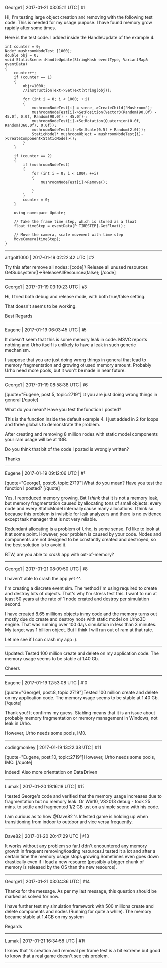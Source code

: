 George1 | 2017-01-21 03:05:11 UTC | #1

Hi,
I'm testing large object creation and removing with the following test code. This is needed for my usage purpose. I have found memory grow rapidly after some times.

Here is the test code. I added inside the HandleUpdate of the example 4.


    int counter = 0;
    Node* mushroomNodeTest [1000];
    double obj = 0;
    void StaticScene::HandleUpdate(StringHash eventType, VariantMap& eventData)
    {
    	counter++;
    	if (counter == 1)
    	{
    		obj+=1000;
    		//instructionText->SetText(String(obj));
    		
    		for (int i = 0; i < 1000; ++i)
    		{
    			mushroomNodeTest[i] = scene_->CreateChild("Mushroom");
    			mushroomNodeTest[i]->SetPosition(Vector3(Random(90.0f) - 45.0f, 0.0f, Random(90.0f) - 45.0f));
    			mushroomNodeTest[i]->SetRotation(Quaternion(0.0f, Random(360.0f), 0.0f));
    			mushroomNodeTest[i]->SetScale(0.5f + Random(2.0f));
    			StaticModel* mushroomObject = mushroomNodeTest[i]->CreateComponent<StaticModel>();
    		}
    	}

    	if (counter == 2)
    	{
    		if (mushroomNodeTest)
    		{
    			for (int i = 0; i < 1000; ++i)
    			{
    				mushroomNodeTest[i]->Remove();
    				
    			}
    		}
    		counter = 0;
    	}

        using namespace Update;

        // Take the frame time step, which is stored as a float
        float timeStep = eventData[P_TIMESTEP].GetFloat();

        // Move the camera, scale movement with time step
        MoveCamera(timeStep);
    }

-------------------------

artgolf1000 | 2017-01-19 02:22:42 UTC | #2

Try this after remove all nodes:
[code]// Release all unused resources
GetSubsystem<ResourceCache>()->ReleaseAllResources(false);
[/code]

-------------------------

George1 | 2017-01-19 03:19:23 UTC | #3

Hi, I tried both debug and release mode, with both true/false setting.

That doesn't seems to be working.

Best Regards

-------------------------

Eugene | 2017-01-19 06:03:45 UTC | #5

It doesn't seem that this is some memory leak in code. MSVC reports nothing and Urho itself is unlikely to have a leak in such generic mechanism.

I suppose that you are just doing wrong things in general that lead to memory fragmentation and growing of used memory amount. Probably Urho need more pools, but it won't be made in near future.

-------------------------

George1 | 2017-01-19 08:58:38 UTC | #6

[quote="Eugene, post:5, topic:2719"]
at you are just doing wrong things in general
[/quote]

What do you mean? Have you test the function I posted? 

This is the function inside the default example 4. I just added in 2 for loops and three globals to demonstrate the problem. 

After creating and removing 8 million nodes with static model components your ram usage will be at 1GB.

Do you think that bit of the code I posted is wrongly written?

Thanks

-------------------------

Eugene | 2017-01-19 09:12:06 UTC | #7

[quote="George1, post:6, topic:2719"]
What do you mean? Have you test the function I posted?
[/quote]

Yes, I reproduced memory growing. But I _think_ that it is not a memory leak, but memory fragmentation caused by allocating tons of small objects: every node and every StaticModel internally cause many allocations. I think so because this problem is invisible for leak analyzers and there is no evidence except task manager that is not very reliable.

Redundant allocating is a problem of Urho, is some sense. I'd like to look at it at some point.
However, your problem is caused by your code. Nodes and components are not designed to be constantly created and destroyed, so the best solution is to avoid it.

BTW, are you able to _crash_ app with out-of-memory?

-------------------------

George1 | 2017-01-21 08:09:50 UTC | #8

I haven't able to crash the app yet ^^.

I'm creating a discrete event sim. The method I'm using required to create and destroy lots of objects. That's why I'm stress test this. I want to run at least 50 years at the rate of 1 node created and destroy per simulation second.

I have created 8.65 milliions objects in my code and the memory turns out mostly due do create and destroy node with static model on Urho3D engine. That was running over 100 days simulation in less than 3 minutes. My target was 1 billion object. But I think I will run out of ram at that rate.

Let me see if I can crash my app :).

-------------------
Updated:
Tested 100 million create and delete on my application code. The memory usage seems to be stable at 1.40 Gb.

Cheers

-------------------------

Eugene | 2017-01-19 12:53:08 UTC | #10

[quote="George1, post:8, topic:2719"]
Tested 100 million create and delete on my application code. The memory usage seems to be stable at 1.40 Gb.
[/quote]

Thank you! It confirms my guess. Stabling means that it is an issue about probably memory fragmentation or memory management in Windows, not leak in Urho.

However, Urho needs some pools, IMO.

-------------------------

codingmonkey | 2017-01-19 13:22:38 UTC | #11

[quote="Eugene, post:10, topic:2719"]
However, Urho needs some pools, IMO.
[/quote]

Indeed! Also more orientation on Data Driven

-------------------------

Lumak | 2017-01-20 19:16:18 UTC | #12

I tested George's code and verified that the memory usage increases due to fragmentation but no memory leak.  On Win10, VS2013 debug - took 25 mins. to settle and fragmented 1/2 GB just on a simple scene with his code.

I am curious as to how @Dave82 's Infested game is holding up when transitioning from indoor to outdoor and vice versa frequently.

-------------------------

Dave82 | 2017-01-20 20:47:29 UTC | #13

It works without any problem so far.I didn't encountered any memory growth in frequent removing/loading resources.I tested it a lot and after a certain time the memory usage stops growing.Sometimes even goes down drastically even if i load a new resource (possibly a bigger chunk of memory is released by the OS than the new resource).

-------------------------

George1 | 2017-01-21 03:04:36 UTC | #14

Thanks for the message.
As per my last message, this question should be marked as solved for now.

I have further test my simulation framework with 500 millions create and delete components and nodes (Running for quite a while). The memory became stable at 1.4GB on my system.

Regards

-------------------------

Lumak | 2017-01-21 16:34:58 UTC | #15

I know that 1k creation and removal per frame test is a bit extreme but good to know that a real game doesn't see this problem.

-------------------------

